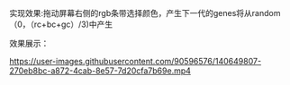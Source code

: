 实现效果:拖动屏幕右侧的rgb条带选择颜色，产生下一代的genes将从random（0，（rc+bc+gc）/3)中产生

效果展示：






https://user-images.githubusercontent.com/90596576/140649807-270eb8bc-a872-4cab-8e57-7d20cfa7b69e.mp4

